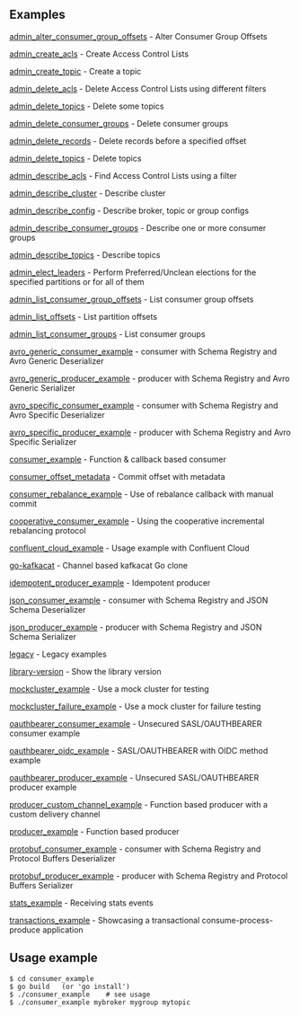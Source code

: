 
Examples
--------

  [admin_alter_consumer_group_offsets](admin_alter_consumer_group_offsets) - Alter Consumer Group Offsets

  [admin_create_acls](admin_create_acls) - Create Access Control Lists

  [admin_create_topic](admin_create_topic) - Create a topic

  [admin_delete_acls](admin_delete_acls) - Delete Access Control Lists using different filters

  [admin_delete_topics](admin_delete_topics) - Delete some topics

  [admin_delete_consumer_groups](admin_delete_consumer_groups) - Delete consumer groups

  [admin_delete_records](admin_delete_records) - Delete records before a specified offset

  [admin_delete_topics](admin_delete_topics) - Delete topics

  [admin_describe_acls](admin_describe_acls) - Find Access Control Lists using a filter

  [admin_describe_cluster](admin_describe_cluster) - Describe cluster

  [admin_describe_config](admin_describe_config) - Describe broker, topic or group configs

  [admin_describe_consumer_groups](admin_describe_consumer_groups) - Describe one or more consumer groups

  [admin_describe_topics](admin_describe_topics) - Describe topics

  [admin_elect_leaders](admin_elect_leaders) - Perform Preferred/Unclean elections for the specified partitions or for all of them

  [admin_list_consumer_group_offsets](admin_list_consumer_group_offsets) - List consumer group offsets

  [admin_list_offsets](admin_list_offsets) - List partition offsets

  [admin_list_consumer_groups](admin_list_consumer_groups) - List consumer groups

  [avro_generic_consumer_example](avro_generic_consumer_example) - consumer with Schema Registry and Avro Generic Deserializer

  [avro_generic_producer_example](avro_generic_producer_example) - producer with Schema Registry and Avro Generic Serializer

  [avro_specific_consumer_example](avro_specific_consumer_example) - consumer with Schema Registry and Avro Specific Deserializer

  [avro_specific_producer_example](avro_specific_producer_example) - producer with Schema Registry and Avro Specific Serializer

  [consumer_example](consumer_example) - Function & callback based consumer

  [consumer_offset_metadata](consumer_offset_metadata) - Commit offset with metadata

  [consumer_rebalance_example](consumer_rebalance_example) - Use of rebalance callback with manual commit

  [cooperative_consumer_example](cooperative_consumer_example) - Using the cooperative incremental rebalancing protocol

  [confluent_cloud_example](confluent_cloud_example) - Usage example with Confluent Cloud

  [go-kafkacat](go-kafkacat) - Channel based kafkacat Go clone

  [idempotent_producer_example](idempotent_producer_example) - Idempotent producer

  [json_consumer_example](json_consumer_example) - consumer with Schema Registry and JSON Schema Deserializer

  [json_producer_example](json_producer_example) - producer with Schema Registry and JSON Schema Serializer

  [legacy](legacy) - Legacy examples

  [library-version](library-version) - Show the library version

  [mockcluster_example](mockcluster_example) - Use a mock cluster for testing

  [mockcluster_failure_example](mockcluster_failure_example) - Use a mock cluster for failure testing

  [oauthbearer_consumer_example](oauthbearer_consumer_example) - Unsecured SASL/OAUTHBEARER consumer example

  [oauthbearer_oidc_example](oauthbearer_oidc_example) - SASL/OAUTHBEARER with OIDC method example

  [oauthbearer_producer_example](oauthbearer_producer_example) - Unsecured SASL/OAUTHBEARER producer example

  [producer_custom_channel_example](producer_custom_channel_example) - Function based producer with a custom delivery channel

  [producer_example](producer_example) - Function based producer

  [protobuf_consumer_example](protobuf_consumer_example) - consumer with Schema Registry and Protocol Buffers Deserializer

  [protobuf_producer_example](protobuf_producer_example) - producer with Schema Registry and Protocol Buffers Serializer

  [stats_example](stats_example) - Receiving stats events

  [transactions_example](transactions_example) - Showcasing a transactional consume-process-produce application

Usage example
-------------

    $ cd consumer_example
    $ go build   (or 'go install')
    $ ./consumer_example    # see usage
    $ ./consumer_example mybroker mygroup mytopic
